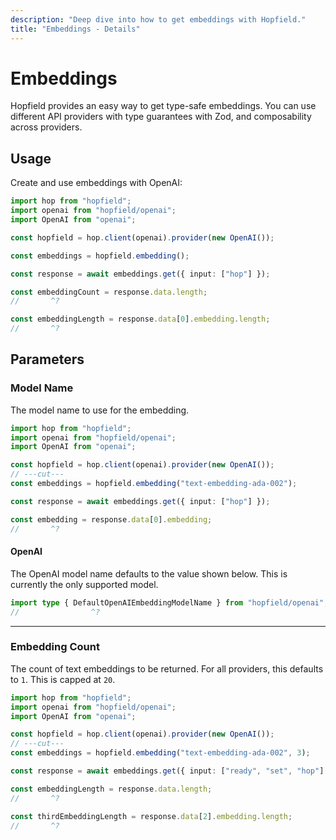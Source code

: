 ```yaml
---
description: "Deep dive into how to get embeddings with Hopfield."
title: "Embeddings - Details"
---
```


# Embeddings

Hopfield provides an easy way to get type-safe embeddings. You can use different API providers with type
guarantees with Zod, and composability across providers.

## Usage

Create and use embeddings with OpenAI:

```ts twoslash
import hop from "hopfield";
import openai from "hopfield/openai";
import OpenAI from "openai";

const hopfield = hop.client(openai).provider(new OpenAI());

const embeddings = hopfield.embedding();

const response = await embeddings.get({ input: ["hop"] });

const embeddingCount = response.data.length;
//       ^?

const embeddingLength = response.data[0].embedding.length;
//       ^?
```

## Parameters

### Model Name

The model name to use for the embedding.

```ts twoslash
import hop from "hopfield";
import openai from "hopfield/openai";
import OpenAI from "openai";

const hopfield = hop.client(openai).provider(new OpenAI());
// ---cut---
const embeddings = hopfield.embedding("text-embedding-ada-002");

const response = await embeddings.get({ input: ["hop"] });

const embedding = response.data[0].embedding;
//       ^?
```

#### OpenAI

The OpenAI model name defaults to the value shown below. This is currently the only supported model.

```ts twoslash
import type { DefaultOpenAIEmbeddingModelName } from "hopfield/openai";
//                ^?
```

---

### Embedding Count

The count of text embeddings to be returned. For all providers, this defaults to `1`.
This is capped at `20`.

```ts twoslash
import hop from "hopfield";
import openai from "hopfield/openai";
import OpenAI from "openai";

const hopfield = hop.client(openai).provider(new OpenAI());
// ---cut---
const embeddings = hopfield.embedding("text-embedding-ada-002", 3);

const response = await embeddings.get({ input: ["ready", "set", "hop"] });

const embeddingLength = response.data.length;
//       ^?

const thirdEmbeddingLength = response.data[2].embedding.length;
//       ^?
```
